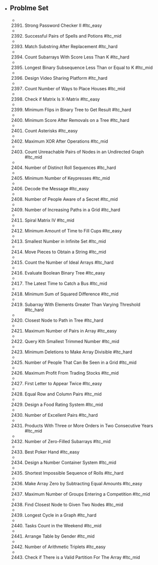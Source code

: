 - ## Problme Set
	- 2391. Strong Password Checker II #ltc_easy
	- 2392. Successful Pairs of Spells and Potions #ltc_mid
	- 2393. Match Substring After Replacement #ltc_hard
	- 2394. Count Subarrays With Score Less Than K #ltc_hard
	- 2395. Longest Binary Subsequence Less Than or Equal to K #ltc_mid
	- 2396. Design Video Sharing Platform #ltc_hard
	- 2397. Count Number of Ways to Place Houses #ltc_mid
	- 2398. Check if Matrix Is X-Matrix #ltc_easy
	- 2399. Minimum Flips in Binary Tree to Get Result #ltc_hard
	- 2400. Minimum Score After Removals on a Tree #ltc_hard
	- 2401. Count Asterisks #ltc_easy
	- 2402. Maximum XOR After Operations  #ltc_mid
	- 2403. Count Unreachable Pairs of Nodes in an Undirected Graph #ltc_mid
	- 2404. Number of Distinct Roll Sequences #ltc_hard
	- 2405. Minimum Number of Keypresses #ltc_mid
	- 2406. Decode the Message #ltc_easy
	- 2408. Number of People Aware of a Secret #ltc_mid
	- 2409. Number of Increasing Paths in a Grid #ltc_hard
	- 2411. Spiral Matrix IV #ltc_mid
	- 2412. Minimum Amount of Time to Fill Cups #ltc_easy
	- 2413. Smallest Number in Infinite Set #ltc_mid
	- 2414. Move Pieces to Obtain a String #ltc_mid
	- 2415. Count the Number of Ideal Arrays #ltc_hard
	- 2416. Evaluate Boolean Binary Tree #ltc_easy
	- 2417. The Latest Time to Catch a Bus #ltc_mid
	- 2418. Minimum Sum of Squared Difference #ltc_mid
	- 2419. Subarray With Elements Greater Than Varying Threshold #ltc_hard
	- 2420. Closest Node to Path in Tree #ltc_hard
	- 2421. Maximum Number of Pairs in Array #ltc_easy
	- 2422. Query Kth Smallest Trimmed Number #ltc_mid
	- 2423. Minimum Deletions to Make Array Divisible #ltc_hard
	- 2425. Number of People That Can Be Seen in a Grid #ltc_mid
	- 2426. Maximum Profit From Trading Stocks #ltc_mid
	- 2427. First Letter to Appear Twice #ltc_easy
	- 2428. Equal Row and Column Pairs #ltc_mid
	- 2429. Design a Food Rating System #ltc_mid
	- 2430. Number of Excellent Pairs #ltc_hard
	- 2431. Products With Three or More Orders in Two Consecutive Years #ltc_mid
	- 2432. Number of Zero-Filled Subarrays #ltc_mid
	- 2433. Best Poker Hand #ltc_easy
	- 2434. Design a Number Container System #ltc_mid
	- 2435. Shortest Impossible Sequence of Rolls #ltc_hard
	- 2436. Make Array Zero by Subtracting Equal Amounts #ltc_easy
	- 2437. Maximum Number of Groups Entering a Competition #ltc_mid
	- 2438. Find Closest Node to Given Two Nodes #ltc_mid
	- 2439. Longest Cycle in a Graph #ltc_hard
	- 2440. Tasks Count in the Weekend #ltc_mid
	- 2441. Arrange Table by Gender #ltc_mid
	- 2442. Number of Arithmetic Triplets #ltc_easy
	- 2443. Check if There is a Valid Partition For The Array #ltc_mid